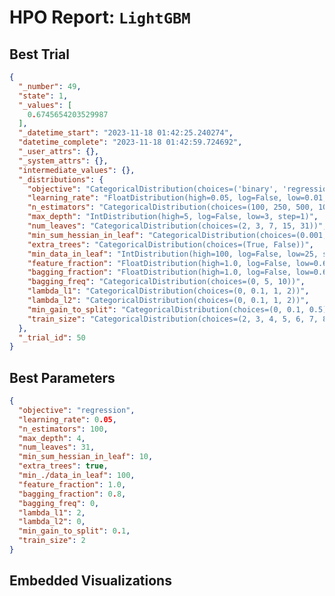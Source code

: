 # HPO Report: `LightGBM`

## Best Trial
```json
{
  "_number": 49,
  "state": 1,
  "_values": [
    0.6745654203529987
  ],
  "_datetime_start": "2023-11-18 01:42:25.240274",
  "datetime_complete": "2023-11-18 01:42:59.724692",
  "_user_attrs": {},
  "_system_attrs": {},
  "intermediate_values": {},
  "_distributions": {
    "objective": "CategoricalDistribution(choices=('binary', 'regression'))",
    "learning_rate": "FloatDistribution(high=0.05, log=False, low=0.01, step=0.01)",
    "n_estimators": "CategoricalDistribution(choices=(100, 250, 500, 1000))",
    "max_depth": "IntDistribution(high=5, log=False, low=3, step=1)",
    "num_leaves": "CategoricalDistribution(choices=(2, 3, 7, 15, 31))",
    "min_sum_hessian_in_leaf": "CategoricalDistribution(choices=(0.001, 0.01, 0.1, 1, 10))",
    "extra_trees": "CategoricalDistribution(choices=(True, False))",
    "min_data_in_leaf": "IntDistribution(high=100, log=False, low=25, step=25)",
    "feature_fraction": "FloatDistribution(high=1.0, log=False, low=0.6, step=0.2)",
    "bagging_fraction": "FloatDistribution(high=1.0, log=False, low=0.6, step=0.2)",
    "bagging_freq": "CategoricalDistribution(choices=(0, 5, 10))",
    "lambda_l1": "CategoricalDistribution(choices=(0, 0.1, 1, 2))",
    "lambda_l2": "CategoricalDistribution(choices=(0, 0.1, 1, 2))",
    "min_gain_to_split": "CategoricalDistribution(choices=(0, 0.1, 0.5))",
    "train_size": "CategoricalDistribution(choices=(2, 3, 4, 5, 6, 7, 8, 9, 10))"
  },
  "_trial_id": 50
}
```

## Best Parameters
```json
{
  "objective": "regression",
  "learning_rate": 0.05,
  "n_estimators": 100,
  "max_depth": 4,
  "num_leaves": 31,
  "min_sum_hessian_in_leaf": 10,
  "extra_trees": true,
  "min_./data_in_leaf": 100,
  "feature_fraction": 1.0,
  "bagging_fraction": 0.8,
  "bagging_freq": 0,
  "lambda_l1": 2,
  "lambda_l2": 0,
  "min_gain_to_split": 0.1,
  "train_size": 2
}
```

## Embedded Visualizations


```{include} "./data/hyperparameter-optimization/LightGBM/visualizations/lightgbm_plot_param_importances.html"

```

```{include} "./data/hyperparameter-optimization/LightGBM/visualizations/lightgbm_plot_plot_slice.html"

```

```{include} "./data/hyperparameter-optimization/LightGBM/visualizations/lightgbm_plot_parallel_coordinates.html"

```

```{include} "./data/hyperparameter-optimization/LightGBM/visualizations/lightgbm_plot_rank.html"

```

```{include} "./data/hyperparameter-optimization/LightGBM/visualizations/lightgbm_plot_contour.html"

```

```{include} "./data/hyperparameter-optimization/LightGBM/visualizations/lightgbm_plot_edf.html"

```

```{include} "./data/hyperparameter-optimization/LightGBM/visualizations/lightgbm_plot_optimization_history.html"

```

<!-- :::{figure} #LightGBM_plot_slice -->
<!-- :label: -->
<!-- ::: -->

<!-- ![](#LightGBM_plot_param_importances) - This will embed the output of a notebook cell -->
